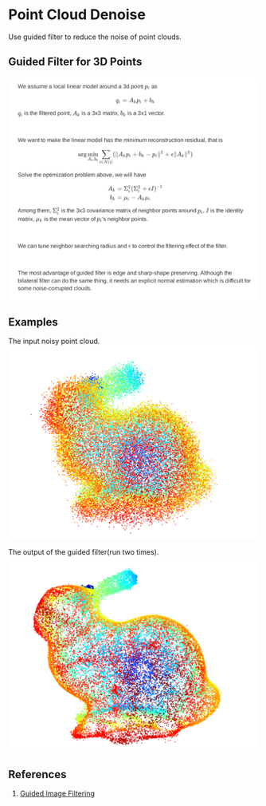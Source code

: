 # Point Cloud Denoise

Use guided filter to reduce the noise of point clouds.

## Guided Filter for 3D Points
![](./img/guided_filter_3d.png)

## Examples
The input noisy point cloud.
![](./img/noise_bunny.png)

The output of the guided filter(run two times).
![](./img/denoise_bunny.png)

## References
1. [Guided Image Filtering](http://kaiminghe.com/publications/pami12guidedfilter.pdf)